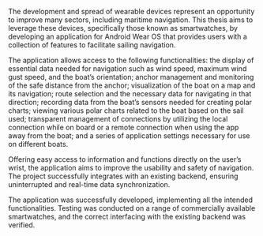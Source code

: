 The development and spread of wearable devices represent an opportunity to improve many sectors, including maritime navigation. This thesis aims to leverage these devices, specifically those known as smartwatches, by developing an application for Android Wear OS that provides users with a collection of features to facilitate sailing navigation.

The application allows access to the following functionalities: the display of essential data needed for navigation such as wind speed, maximum wind gust speed, and the boat’s orientation; anchor management and monitoring of the safe distance from the anchor; visualization of the boat on a map and its navigation; route selection and the necessary data for navigating in that direction; recording data from the boat’s sensors needed for creating polar charts; viewing various polar charts related to the boat based on the sail used; transparent management of connections by utilizing the local connection while on board or a remote connection when using the app away from the boat; and a series of application settings necessary for use on different boats.

Offering easy access to information and functions directly on the user’s wrist, the application aims to improve the usability and safety of navigation. The project successfully integrates with an existing backend, ensuring uninterrupted and real-time data synchronization.

The application was successfully developed, implementing all the intended functionalities. Testing was conducted on a range of commercially available smartwatches, and the correct interfacing with the existing backend was verified.
